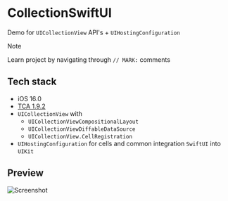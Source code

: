 # CollectionSwiftUI

Demo for `UICollectionView` API's + `UIHostingConfiguration`

> [!Note]
> Learn project by navigating through `// MARK:` comments

## Tech stack

- iOS 16.0
- [TCA 1.9.2](https://github.com/pointfreeco/swift-composable-architecture)
- `UICollectionView` with
  - `UICollectionViewCompositionalLayout`
  - `UICollectionViewDiffableDataSource`
  - `UICollectionView.CellRegistration`
- `UIHostingConfiguration` for cells and common integration `SwiftUI` into `UIKit`

## Preview

![Screenshot](https://github.com/tutu-ru-mobile/checkout-ios/assets/38838291/995eafe3-52f5-44dc-b97c-80b56cc80404)
